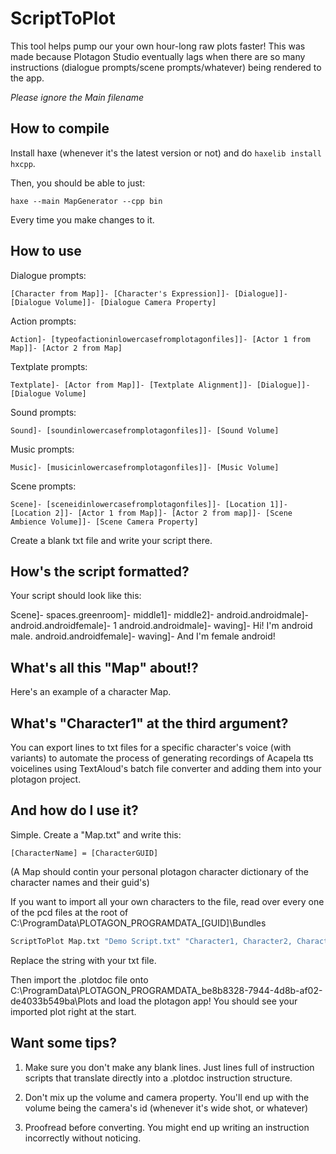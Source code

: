 # ScriptToPlot
This tool helps pump our your own hour-long raw plots faster! This was made because Plotagon Studio eventually lags when there are so many instructions (dialogue prompts/scene prompts/whatever) being rendered to the app.

*Please ignore the Main filename*

## How to compile

Install haxe (whenever it's the latest version or not) and do `haxelib install hxcpp`.

Then, you should be able to just:

```
haxe --main MapGenerator --cpp bin
```

Every time you make changes to it.

## How to use

Dialogue prompts:

```
[Character from Map]]- [Character's Expression]]- [Dialogue]]- [Dialogue Volume]]- [Dialogue Camera Property]
```

Action prompts:

```
Action]- [typeofactioninlowercasefromplotagonfiles]]- [Actor 1 from Map]]- [Actor 2 from Map]
```

Textplate prompts:

```
Textplate]- [Actor from Map]]- [Textplate Alignment]]- [Dialogue]]- [Dialogue Volume]
```

Sound prompts:

```
Sound]- [soundinlowercasefromplotagonfiles]]- [Sound Volume]
```

Music prompts:

```
Music]- [musicinlowercasefromplotagonfiles]]- [Music Volume]
```

Scene prompts:

```
Scene]- [sceneidinlowercasefromplotagonfiles]]- [Location 1]]- [Location 2]]- [Actor 1 from Map]]- [Actor 2 from map]]- [Scene Ambience Volume]]- [Scene Camera Property]
```

Create a blank txt file and write your script there.

## How's the script formatted?

Your script should look like this:

Scene]- spaces.greenroom]- middle1]- middle2]- android.androidmale]- android.androidfemale]- 1
android.androidmale]- waving]- Hi! I'm android male.
android.androidfemale]- waving]- And I'm female android!

## What's all this "Map" about!?

Here's an example of a character Map.

## What's "Character1" at the third argument?

You can export lines to txt files for a specific character's voice (with variants) to automate the process of generating recordings of Acapela tts voicelines using TextAloud's batch file converter and adding them into your plotagon project.

## And how do I use it?

Simple. Create a "Map.txt" and write this:

```
[CharacterName] = [CharacterGUID]
```

(A Map should contin your personal plotagon character dictionary of the character names and their guid's)

If you want to import all your own characters to the file, read over every one of the pcd files at the root of C:\ProgramData\PLOTAGON_PROGRAMDATA_[GUID]\Bundles

```bat
ScriptToPlot Map.txt "Demo Script.txt" "Character1, Character2, Character3"
```

Replace the string with your txt file.

Then import the .plotdoc file onto C:\ProgramData\PLOTAGON_PROGRAMDATA_be8b8328-7944-4d8b-af02-de4033b549ba\Plots and load the plotagon app! You should see your imported plot right at the start.

## Want some tips?

1. Make sure you don't make any blank lines. Just lines full of instruction scripts that translate directly into a .plotdoc instruction structure.

2. Don't mix up the volume and camera property. You'll end up with the volume being the camera's id (whenever it's wide shot, or whatever)

3. Proofread before converting. You might end up writing an instruction incorrectly without noticing.